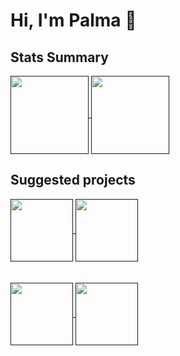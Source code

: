 # Hi, I'm Palma 👋

<!--
**Draconnato/Draconnato** is a ✨ _special_ ✨ repository because its `README.md` (this file) appears on your GitHub profile.

Here are some ideas to get you started:

- 🔭 I’m currently working on ...
- 🌱 I’m currently learning ...
- 👯 I’m looking to collaborate on ...
- 🤔 I’m looking for help with ...
- 💬 Ask me about ...
- 📫 How to reach me: ...
- 😄 Pronouns: ...
- ⚡ Fun fact: ...
-->
## Stats Summary
<a href="">
  <img height=125 align="center" src="https://github-readme-stats.vercel.app/api/top-langs/?username=draconnato&hide_progress=true&theme=gruvbox" />
</a>
<a href="">
  <img height=125 align="center" src="https://github-readme-stats.vercel.app/api?username=draconnato&hide=contribs,stars&show_icons=true&rank_icon=github&theme=gruvbox&custom_title=GitHub%20progress" />
</a>

## Suggested projects

<a href="">
  <img height=100 align="center" src="https://github-readme-stats.vercel.app/api/pin/?username=draconnato&repo=formula-flow&theme=gruvbox" />
</a>
<a href="">
  <img height=100 align="center" src="https://github-readme-stats.vercel.app/api/pin/?username=draconnato&repo=book-club-scrape&theme=gruvbox" />
</a>
<br>
<br>
<br>
<a href="">
  <img height=100 align="center" src="https://github-readme-stats.vercel.app/api/pin/?username=draconnato&repo=lol-tracker&theme=gruvbox" />
</a>
<a href="">
  <img height=100 align="center" src="https://github-readme-stats.vercel.app/api/pin/?username=draconnato&repo=demo-data-eng&theme=gruvbox" />
</a>
